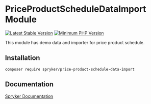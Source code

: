 # PriceProductScheduleDataImport Module
[![Latest Stable Version](https://poser.pugx.org/spryker/price-product-schedule-data-import/v/stable.svg)](https://packagist.org/packages/spryker/price-product-schedule-data-import)
[![Minimum PHP Version](https://img.shields.io/badge/php-%3E%3D%208.2-8892BF.svg)](https://php.net/)

This module has demo data and importer for price product schedule.

## Installation

```
composer require spryker/price-product-schedule-data-import
```

## Documentation

[Spryker Documentation](https://docs.spryker.com)
